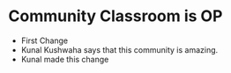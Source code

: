 # Community Classroom is OP
- First Change
- Kunal Kushwaha says that this community is amazing.
- Kunal made this change
